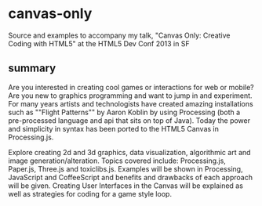 # canvas-only #

Source and examples to accompany my talk, "Canvas Only: Creative Coding with HTML5" at the HTML5 Dev Conf 2013 in SF

## summary ##

Are you interested in creating cool games or interactions for web or mobile? Are you new to graphics programming and want to jump in and experiment. For many years artists and technologists have created amazing installations such as ""Flight Patterns"" by Aaron Koblin by using Processing (both a pre-processed language and api that sits on top of Java). Today the power and simplicity in syntax has been ported to the HTML5 Canvas in Processing.js.

Explore creating 2d and 3d graphics, data visualization, algorithmic art and image generation/alteration. Topics covered include: Processing.js, Paper.js, Three.js and toxiclibs.js. Examples will be shown in Processing, JavaScript and CoffeeScript and benefits and drawbacks of each approach will be given. Creating User Interfaces in the Canvas will be explained as well as strategies for coding for a game style loop.
